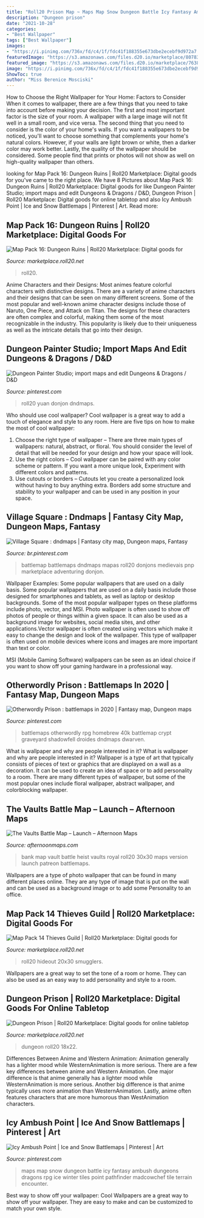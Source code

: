 ```yaml
---
title: "Roll20 Prison Map ~ Maps Map Snow Dungeon Battle Icy Fantasy Ambush Dungeons Dragons Rpg Ice Winter Tiles Point Pathfinder Madcowchef Tile Terrain Encounter"
description: "Dungeon prison"
date: "2021-10-28"
categories:
- "Best Wallpaper"
tags: ["Best Wallpaper"]
images:
- "https://i.pinimg.com/736x/fd/c4/1f/fdc41f188355e673dbe2ecebf9d972a7.jpg"
featuredImage: "https://s3.amazonaws.com/files.d20.io/marketplace/807839/DXVwUv69CX52yHbKpuy4HA/max.jpg?1563751219"
featured_image: "https://s3.amazonaws.com/files.d20.io/marketplace/763889/kNavKpl5J9sFQetjl6qKpg/max.jpg?1557176146"
image: "https://i.pinimg.com/736x/fd/c4/1f/fdc41f188355e673dbe2ecebf9d972a7.jpg"
ShowToc: true
author: "Miss Berenice Mosciski"
---
```



How to Choose the Right Wallpaper for Your Home: Factors to Consider
When it comes to wallpaper, there are a few things that you need to take into account before making your decision. The first and most important factor is the size of your room. A wallpaper with a large image will not fit well in a small room, and vice versa. 
The second thing that you need to consider is the color of your home's walls. If you want a wallpapers to be noticed, you'll want to choose something that complements your home's natural colors. However, if your walls are light brown or white, then a darker color may work better. 
Lastly, the quality of the wallpaper should be considered. Some people find that prints or photos will not show as well on high-quality wallpaper than others.

	

		
looking for Map Pack 16: Dungeon Ruins | Roll20 Marketplace: Digital goods for you've came to the right place. We have 8 Pictures about Map Pack 16: Dungeon Ruins | Roll20 Marketplace: Digital goods for like Dungeon Painter Studio; import maps and edit Dungeons &amp; Dragons / D&amp;D, Dungeon Prison | Roll20 Marketplace: Digital goods for online tabletop and also Icy Ambush Point | Ice and Snow Battlemaps | Pinterest | Art. Read more:
		
    
## Map Pack 16: Dungeon Ruins | Roll20 Marketplace: Digital Goods For

<img loading=lazy src="https://s3.amazonaws.com/files.d20.io/marketplace/807839/DXVwUv69CX52yHbKpuy4HA/max.jpg?1563751219" onerror="this.onerror=null;this.src='https://tse2.mm.bing.net/th?id=OIP.Ap7O-fs_Rhd8RZVigMpBcwHaHa&amp;pid=15.1';" alt="Map Pack 16: Dungeon Ruins | Roll20 Marketplace: Digital goods for">

_Source: marketplace.roll20.net_

>roll20. 

	

Anime Characters and their Designs: Most animes feature colorful characters with distinctive designs.
There are a variety of anime characters and their designs that can be seen on many different screens. Some of the most popular and well-known anime character designs include those of Naruto, One Piece, and Attack on Titan. The designs for these characters are often complex and colorful, making them some of the most recognizable in the industry. This popularity is likely due to their uniqueness as well as the intricate details that go into their design.

    
## Dungeon Painter Studio; Import Maps And Edit Dungeons &amp; Dragons / D&amp;D

<img loading=lazy src="https://i.pinimg.com/736x/fd/c4/1f/fdc41f188355e673dbe2ecebf9d972a7.jpg" onerror="this.onerror=null;this.src='https://tse4.mm.bing.net/th?id=OIP.yIamXcwaPL0A28LylwkaKwHaJw&amp;pid=15.1';" alt="Dungeon Painter Studio; import maps and edit Dungeons &amp; Dragons / D&amp;D">

_Source: pinterest.com_

>roll20 yuan donjon dndmaps. 

	

Who should use cool wallpaper?
Cool wallpaper is a great way to add a touch of elegance and style to any room. Here are five tips on how to make the most of cool wallpaper: 
1) Choose the right type of wallpaper – There are three main types of wallpapers: natural, abstract, or floral. You should consider the level of detail that will be needed for your design and how your space will look. 
2) Use the right colors – Cool wallpaper can be paired with any color scheme or pattern. If you want a more unique look, Experiment with different colors and patterns. 
3) Use cutouts or borders – Cutouts let you create a personalized look without having to buy anything extra. Borders add some structure and stability to your wallpaper and can be used in any position in your space.

    
## Village Square : Dndmaps | Fantasy City Map, Dungeon Maps, Fantasy

<img loading=lazy src="https://i.pinimg.com/736x/33/8d/ec/338dec1ecfe76d4a250c9944b0094957.jpg" onerror="this.onerror=null;this.src='https://tse1.mm.bing.net/th?id=OIP.L9Kbbm7PsPQGtXLc42JUpAHaHa&amp;pid=15.1';" alt="Village Square : dndmaps | Fantasy city map, Dungeon maps, Fantasy">

_Source: br.pinterest.com_

>battlemap battlemaps dndmaps mapas roll20 donjons medievais pnp marketplace adventuring donjon. 

	

Wallpaper Examples: Some popular wallpapers that are used on a daily basis.
Some popular wallpapers that are used on a daily basis include those designed for smartphones and tablets, as well as laptop or desktop backgrounds. Some of the most popular wallpaper types on these platforms include photo, vector, and MSI. 
Photo wallpaper is often used to show off photos of people or things within a given space. It can also be used as a background image for websites, social media sites, and other applications.Vector wallpaper is often created using vectors which make it easy to change the design and look of the wallpaper. This type of wallpaper is often used on mobile devices where icons and images are more important than text or color. 

MSI (Mobile Gaming Software) wallpapers can be seen as an ideal choice if you want to show off your gaming hardware in a professional way.

    
## Otherwordly Prison : Battlemaps In 2020 | Fantasy Map, Dungeon Maps

<img loading=lazy src="https://i.pinimg.com/originals/7c/21/d4/7c21d498d5d0ed74676f9de03c67cdb1.png" onerror="this.onerror=null;this.src='https://tse1.mm.bing.net/th?id=OIP.lHkoxn-mV8RFTWq6ZV7gLQHaK5&amp;pid=15.1';" alt="Otherwordly Prison : battlemaps in 2020 | Fantasy map, Dungeon maps">

_Source: pinterest.com_

>battlemaps otherwordly rpg homebrew 40k battlemap crypt graveyard shadowfell droides dndmaps dwarven. 

	

What is wallpaper and why are people interested in it?
What is wallpaper and why are people interested in it?
Wallpaper is a type of art that typically consists of pieces of text or graphics that are displayed on a wall as a decoration. It can be used to create an idea of space or to add personality to a room. There are many different types of wallpaper, but some of the most popular ones include floral wallpaper, abstract wallpaper, and colorblocking wallpaper.

    
## The Vaults Battle Map – Launch – Afternoon Maps

<img loading=lazy src="https://afternoonmaps.com/wp-content/uploads/2020/01/TheVaults_free.jpg" onerror="this.onerror=null;this.src='https://tse4.mm.bing.net/th?id=OIP.Hm5ixEeMvbH_uhobh7tRMgHaHa&amp;pid=15.1';" alt="The Vaults Battle Map – Launch – Afternoon Maps">

_Source: afternoonmaps.com_

>bank map vault battle heist vaults royal roll20 30x30 maps version launch patreon battlemaps. 

	



Wallpapers are a type of photo wallpaper that can be found in many different places online. They are any type of image that is put on the wall and can be used as a background image or to add some Personality to an office.

    
## Map Pack 14 Thieves Guild | Roll20 Marketplace: Digital Goods For

<img loading=lazy src="https://s3.amazonaws.com/files.d20.io/marketplace/763889/kNavKpl5J9sFQetjl6qKpg/max.jpg?1557176146" onerror="this.onerror=null;this.src='https://tse4.mm.bing.net/th?id=OIP.1F3FEW3cbELS6i25v3FkjAAAAA&amp;pid=15.1';" alt="Map Pack 14 Thieves Guild | Roll20 Marketplace: Digital goods for">

_Source: marketplace.roll20.net_

>roll20 hideout 20x30 smugglers. 

	

Wallpapers are a great way to set the tone of a room or home. They can also be used as an easy way to add personality and style to a room.

    
## Dungeon Prison | Roll20 Marketplace: Digital Goods For Online Tabletop

<img loading=lazy src="https://s3.amazonaws.com/files.d20.io/marketplace/1813057/YhR2VSTjdET9gglFxpur9A/max.jpg?1622040558" onerror="this.onerror=null;this.src='https://tse2.mm.bing.net/th?id=OIP.JXZ6pxAR_JRVg33dQUyDHwAAAA&amp;pid=15.1';" alt="Dungeon Prison | Roll20 Marketplace: Digital goods for online tabletop">

_Source: marketplace.roll20.net_

>dungeon roll20 18x22. 

	

Differences Between Anime and Western Animation: Animation generally has a lighter mood while WesternAnimation is more serious.
There are a few key differences between anime and Western Animation. One major difference is that anime generally has a lighter mood while WesternAnimation is more serious. Another big difference is that anime typically uses more animation than WesternAnimation. Lastly, anime often features characters that are more humorous than WestAnimation characters.

    
## Icy Ambush Point | Ice And Snow Battlemaps | Pinterest | Art

<img loading=lazy src="https://s-media-cache-ak0.pinimg.com/736x/fe/be/fa/febefaff118f962b617a169a7f2b8885.jpg" onerror="this.onerror=null;this.src='https://tse2.mm.bing.net/th?id=OIP.FDSDi_HxNRDejZ1Wm0NskAHaHa&amp;pid=15.1';" alt="Icy Ambush Point | Ice and Snow Battlemaps | Pinterest | Art">

_Source: pinterest.com_

>maps map snow dungeon battle icy fantasy ambush dungeons dragons rpg ice winter tiles point pathfinder madcowchef tile terrain encounter. 

	

Best way to show off your wallpaper:
Cool Wallpapers are a great way to show off your wallpaper. They are easy to make and can be customized to match your own style.


